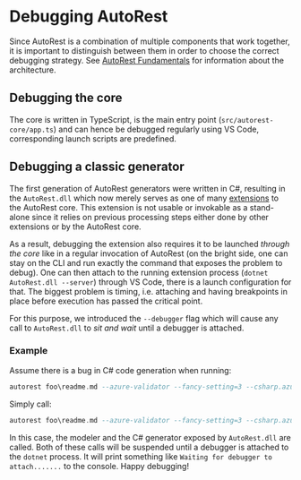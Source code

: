 # Debugging AutoRest

Since AutoRest is a combination of multiple components that work together, it is important to distinguish between them in order to choose the correct debugging strategy.
See [AutoRest Fundamentals](./architecture/AutoRest-fundamentals.md) for information about the architecture.

## Debugging the core

The core is written in TypeScript, is the main entry point (`src/autorest-core/app.ts`) and can hence be debugged regularly using VS Code, corresponding launch scripts are predefined.

## Debugging a classic generator

The first generation of AutoRest generators were written in C#, resulting in the `AutoRest.dll` which now merely serves as one of many [extensions](./architecture/AutoRest-extension.md) to the AutoRest core.
This extension is not usable or invokable as a stand-alone since it relies on previous processing steps either done by other extensions or by the AutoRest core.

As a result, debugging the extension also requires it to be launched *through the core* like in a regular invocation of AutoRest (on the bright side, one can stay on the CLI and run exactly the command that exposes the problem to debug).
One can then attach to the running extension process (`dotnet AutoRest.dll --server`) through VS Code, there is a launch configuration for that.
The biggest problem is timing, i.e. attaching and having breakpoints in place before execution has passed the critical point.

For this purpose, we introduced the `--debugger` flag which will cause any call to `AutoRest.dll` to *sit and wait* until a debugger is attached.

### Example

Assume there is a bug in C# code generation when running:

```haskell
autorest foo\readme.md --azure-validator --fancy-setting=3 --csharp.azure-arm
```

Simply call:

```haskell
autorest foo\readme.md --azure-validator --fancy-setting=3 --csharp.azure-arm --debugger
```

In this case, the modeler and the C# generator exposed by `AutoRest.dll` are called.
Both of these calls will be suspended until a debugger is attached to the `dotnet` process.
It will print something like `Waiting for debugger to attach.......` to the console.
Happy debugging!
